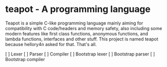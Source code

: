 # teapot - A programming language
Teapot is a simple C-like programming language mainly aiming for compatibility with C code/headers and memory safety, also including some modern features like first class functions, anonymous functions, and lambda functions, interfaces and other stuff.
This project is named teapot because hellory4n asked for that. That's all.

[ ] Lexer
[ ] Parser
[ ] Compiler
[ ] Bootstrap lexer
[ ] Bootstrap parser
[ ] Bootstrap compiler
